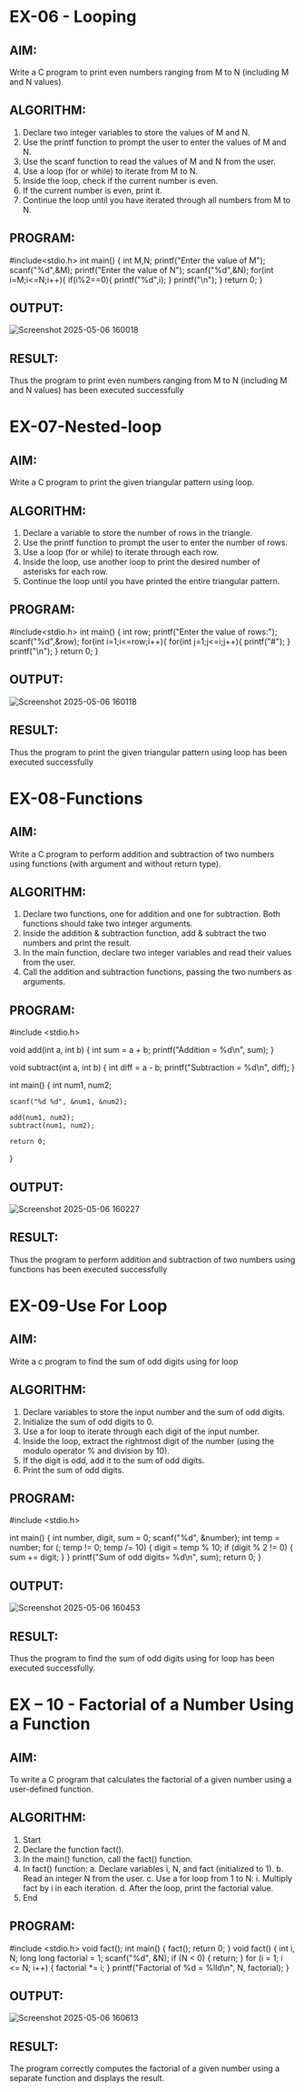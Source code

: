 # EX-06 - Looping
## AIM:
Write a C program to print even numbers ranging from M to N (including M and N values).

## ALGORITHM:
1.	Declare two integer variables to store the values of M and N.
2.	Use the printf function to prompt the user to enter the values of M and N.
3.	Use the scanf function to read the values of M and N from the user.
4.	Use a loop (for or while) to iterate from M to N.
5.	Inside the loop, check if the current number is even.
6.	If the current number is even, print it.
7.	Continue the loop until you have iterated through all numbers from M to N.

## PROGRAM:
#include<stdio.h>
int main()
{
int M,N;
printf("Enter the value of M");
scanf("%d",&M);
printf("Enter the value of N");
scanf("%d",&N);
for(int i=M;i<=N;i++){
if(i%2==0){
printf("%d",i);
}
printf("\n");
}
return 0;
}

## OUTPUT:
![Screenshot 2025-05-06 160018](https://github.com/user-attachments/assets/c39fb4fc-02da-4742-a453-65fd786dcc78)


## RESULT:
Thus the program to print even numbers ranging from M to N (including M and N values) has been executed successfully
 
 

# EX-07-Nested-loop

## AIM:

Write a C program to print the given triangular pattern using loop.

## ALGORITHM:

1.	Declare a variable to store the number of rows in the triangle.
2.	Use the printf function to prompt the user to enter the number of rows.
3.	Use a loop (for or while) to iterate through each row.
4.	Inside the loop, use another loop to print the desired number of asterisks for each row.
5.	Continue the loop until you have printed the entire triangular pattern.

## PROGRAM:
#include<stdio.h>
int main()
{
int row;
printf("Enter the value of rows:");
scanf("%d",&row);
for(int i=1;i<=row;i++){
for(int j=1;j<=i;j++){
printf("#");
}
printf("\n");
}
return 0;
}

## OUTPUT:
![Screenshot 2025-05-06 160118](https://github.com/user-attachments/assets/314e0201-d863-43a3-b9e2-f3709f9d0ea3)


## RESULT:

Thus the program to print the given triangular pattern using loop has been executed successfully
 
 


# EX-08-Functions

## AIM:

Write a C program to perform addition and subtraction of two numbers using functions (with argument and without return type).

## ALGORITHM:

1.	Declare two functions, one for addition and one for subtraction. Both functions should take two integer arguments.
2.	Inside the addition & subtraction function, add & subtract the two numbers and print the result.
3.	In the main function, declare two integer variables and read their values from the user.
4.	Call the addition and subtraction functions, passing the two numbers as arguments.

## PROGRAM:
#include <stdio.h>

void add(int a, int b) {
    int sum = a + b;
    printf("Addition = %d\n", sum);
}

void subtract(int a, int b) {
    int diff = a - b;
    printf("Subtraction = %d\n", diff);
}

int main() {
    int num1, num2;

    scanf("%d %d", &num1, &num2);

    add(num1, num2);       
    subtract(num1, num2);   

    return 0;
}

## OUTPUT:

![Screenshot 2025-05-06 160227](https://github.com/user-attachments/assets/e248173c-8355-4c53-9811-5300135a362c)


## RESULT:

Thus the program to perform addition and subtraction of two numbers using functions has been executed successfully
 
 


# EX-09-Use For Loop

## AIM:

Write a c program to find the sum of odd digits using for loop

## ALGORITHM:

1.	Declare variables to store the input number and the sum of odd digits.
2.	Initialize the sum of odd digits to 0.
3.	Use a for loop to iterate through each digit of the input number.
4.	Inside the loop, extract the rightmost digit of the number (using the modulo operator % and division by 10).
5.	If the digit is odd, add it to the sum of odd digits.
6.	Print the sum of odd digits.

## PROGRAM:
#include <stdio.h>

int main() {
int number, digit, sum = 0;
scanf("%d", &number);
int temp = number;
for (; temp != 0; temp /= 10) {
digit = temp % 10; 
if (digit % 2 != 0) {
sum += digit;
}
}
printf("Sum of odd digits= %d\n", sum);
return 0;
}

## OUTPUT:
![Screenshot 2025-05-06 160453](https://github.com/user-attachments/assets/c6e2fefa-e456-46ec-873c-fa49db0b0857)


## RESULT:

Thus the program to find the sum of odd digits using for loop has been executed successfully.




# EX – 10 - Factorial of a Number Using a Function
## AIM:
To write a C program that calculates the factorial of a given number using a user-defined function.
## ALGORITHM:
1.	Start
2.	Declare the function fact().
3.	In the main() function, call the fact() function.
4.	In fact() function:
a.	Declare variables i, N, and fact (initialized to 1).
b.	Read an integer N from the user.
c.	Use a for loop from 1 to N:
i.	Multiply fact by i in each iteration.
d.	After the loop, print the factorial value.
5.	End

## PROGRAM:
#include <stdio.h>
void fact();
int main() {
fact();
return 0;
}
void fact() {
int i, N;
long long factorial = 1; 
scanf("%d", &N);
if (N < 0) {
return;
}
for (i = 1; i <= N; i++) {
factorial *= i;
}
printf("Factorial of %d = %lld\n", N, factorial);
}

## OUTPUT:
![Screenshot 2025-05-06 160613](https://github.com/user-attachments/assets/727361aa-75a4-4d1f-b287-66176eb0cdc6)

## RESULT:
The program correctly computes the factorial of a given number using a separate function and displays the result.
 
